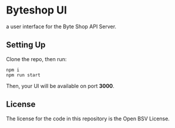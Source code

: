 # Byteshop UI

a user interface for the Byte Shop API Server.

## Setting Up

Clone the repo, then run:

```
npm i
npm run start
```

Then, your UI will be available on port **3000**.

## License

The license for the code in this repository is the Open BSV License.
